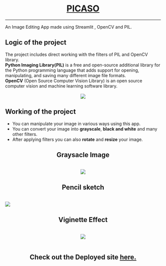 <div align = "center">
  <h1><b><u>PICASO</u></b></h1><hr>
</div>
An Image Editing App made using Streamlit , OpenCV and PIL.<br>
<h2><b>Logic of the project</b></h2>
The project includes direct working with the filters of PIL and OpenCV library.<br>
<b>Python Imaging Library(PIL)</b> is a free and open-source additional library for the Python programming language that adds support for opening, manipulating, and saving many different image file formats.<br>
<b>OpenCV</b> (Open Source Computer Vision Library) is an open source computer vision and machine learning software library.
<br>
<br>
<center> <img src="app_preview.jpg",align = "center",height="350"> </center>
<h2><b>Working of the project</b></h2>
<ul><li>You can manipulate your image in various ways using this app.
<li>You can convert your image into <b>grayscale</b>, <b>black and white</b> and many other filters</i>.
<li>After applying filters you can also <b>rotate</b> and <b>resize</b> your image.</ul>
<div align = "center">
<b><h2>Graysacle Image</h2></b><br>
</div>
<center><img src="grayscale_image.jpg",align="center",height="200"></center>
<div align = "center">
<b><h2>Pencil sketch</h2></b><br>
</div>
<img src="pencil_sketch.jpg",align="center",height="200">
<div align = "center">
<b><h2>Viginette Effect</h2></b><br>
</div>
<center><img src="Viginette_effect.jpg",align="center",height="200"></center>
<br>
<div align = "center">
  <h2>Check out the <b>Deployed</b> site <a href = "https://picaso.streamlit.app"><u>here.</u></a></h2>
</div>
</div>
